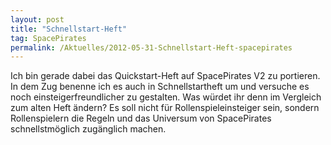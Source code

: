 ```yaml
---
layout: post
title: "Schnellstart-Heft"
tag: SpacePirates
permalink: /Aktuelles/2012-05-31-Schnellstart-Heft-spacepirates
---
```


Ich bin gerade dabei das Quickstart-Heft auf SpacePirates V2 zu portieren. In dem Zug benenne ich es auch in Schnellstartheft um und versuche es noch einsteigerfreundlicher zu gestalten. Was würdet ihr denn im Vergleich zum alten Heft ändern? Es soll nicht für Rollenspieleinsteiger sein, sondern Rollenspielern die Regeln und das Universum von SpacePirates schnellstmöglich zugänglich machen.
